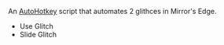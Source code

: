 An [AutoHotkey](https://www.autohotkey.com/) script that automates 2 glithces in Mirror's Edge.

- Use Glitch
- Slide Glitch